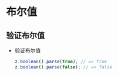 # 布尔值

## 验证布尔值

+ 验证布尔值

  ```js
  z.boolean().parse(true); // => true
  z.boolean().parse(false); // => false
  ```
